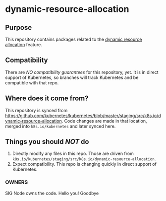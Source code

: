 # dynamic-resource-allocation

## Purpose

This repository contains packages related to the [dynamic resource
allocation](https://github.com/kubernetes/enhancements/tree/master/keps/sig-node/3063-dynamic-resource-allocation)
feature.

## Compatibility

There are *NO compatibility guarantees* for this repository, yet.  It is in direct support of Kubernetes, so branches
will track Kubernetes and be compatible with that repo.

## Where does it come from?

This repository is synced from https://github.com/kubernetes/kubernetes/blob/master/staging/src/k8s.io/dynamic-resource-allocation.
Code changes are made in that location, merged into `k8s.io/kubernetes` and later synced here.

## Things you should *NOT* do

 1. Directly modify any files in this repo. Those are driven from `k8s.io/kubernetes/staging/src/k8s.io/dynamic-resource-allocation`.
 2. Expect compatibility. This repo is changing quickly in direct support of Kubernetes.

### OWNERS

SIG Node owns the code.
Hello you!
Goodbye

